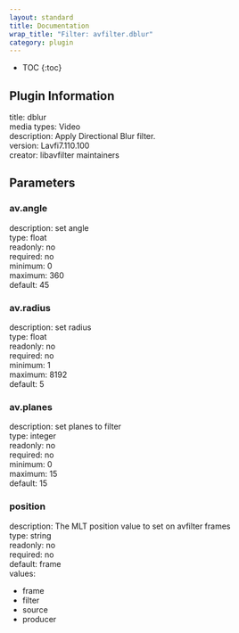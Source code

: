 ```yaml
---
layout: standard
title: Documentation
wrap_title: "Filter: avfilter.dblur"
category: plugin
---
```

* TOC
{:toc}

## Plugin Information

title: dblur  
media types:
Video  
description: Apply Directional Blur filter.  
version: Lavfi7.110.100  
creator: libavfilter maintainers  

## Parameters

### av.angle

  
description:
set angle  
type: float  
readonly: no  
required: no  
minimum: 0  
maximum: 360  
default: 45  

### av.radius

  
description:
set radius  
type: float  
readonly: no  
required: no  
minimum: 1  
maximum: 8192  
default: 5  

### av.planes

  
description:
set planes to filter  
type: integer  
readonly: no  
required: no  
minimum: 0  
maximum: 15  
default: 15  

### position

  
description:
The MLT position value to set on avfilter frames  
type: string  
readonly: no  
required: no  
default: frame  
values:  

* frame
* filter
* source
* producer

